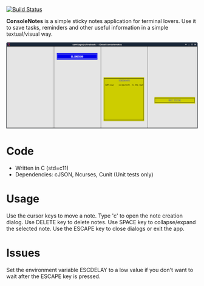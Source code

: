 
[![Build Status](https://travis-ci.org/santiagolizardo/consolenotes.svg?branch=master)](https://travis-ci.org/santiagolizardo/consolenotes)

**ConsoleNotes** is a simple sticky notes application for terminal lovers. Use it to save tasks, reminders and other useful information in a simple textual/visual way.

![Screenshot](screenshot.png)

Code
====

- Written in C (std=c11)
- Dependencies: cJSON, Ncurses, Cunit (Unit tests only)

Usage
=====

Use the cursor keys to move a note.
Type 'c' to open the note creation dialog.
Use DELETE key to delete notes.
Use SPACE key to collapse/expand the selected note.
Use the ESCAPE key to close dialogs or exit the app.

Issues
======

Set the environment variable ESCDELAY to a low value if you don't want to wait after the ESCAPE key is pressed.

